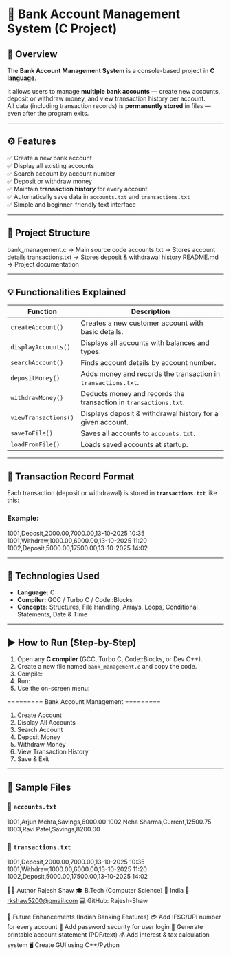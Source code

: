 # 🏦 Bank Account Management System (C Project)

## 📘 Overview
The **Bank Account Management System** is a console-based project in **C language**.

It allows users to manage **multiple bank accounts** — create new accounts, deposit or withdraw money, and view transaction history per account.  
All data (including transaction records) is **permanently stored** in files — even after the program exits.

---

## ⚙️ Features
✅ Create a new bank account  
✅ Display all existing accounts  
✅ Search account by account number  
✅ Deposit or withdraw money  
✅ Maintain **transaction history** for every account  
✅ Automatically save data in `accounts.txt` and `transactions.txt`  
✅ Simple and beginner-friendly text interface  

---

## 🧱 Project Structure
bank_management.c → Main source code
accounts.txt → Stores account details
transactions.txt → Stores deposit & withdrawal history
README.md → Project documentation


---

## 💡 Functionalities Explained

| Function | Description |
|-----------|--------------|
| `createAccount()` | Creates a new customer account with basic details. |
| `displayAccounts()` | Displays all accounts with balances and types. |
| `searchAccount()` | Finds account details by account number. |
| `depositMoney()` | Adds money and records the transaction in `transactions.txt`. |
| `withdrawMoney()` | Deducts money and records the transaction in `transactions.txt`. |
| `viewTransactions()` | Displays deposit & withdrawal history for a given account. |
| `saveToFile()` | Saves all accounts to `accounts.txt`. |
| `loadFromFile()` | Loads saved accounts at startup. |

---

## 🧾 Transaction Record Format
Each transaction (deposit or withdrawal) is stored in **`transactions.txt`** like this:


### Example:
1001,Deposit,2000.00,7000.00,13-10-2025 10:35
1001,Withdraw,1000.00,6000.00,13-10-2025 11:20
1002,Deposit,5000.00,17500.00,13-10-2025 14:02



---

## 🧰 Technologies Used
- **Language:** C  
- **Compiler:** GCC / Turbo C / Code::Blocks  
- **Concepts:** Structures, File Handling, Arrays, Loops, Conditional Statements, Date & Time  

---

## ▶️ How to Run (Step-by-Step)
1. Open any **C compiler** (GCC, Turbo C, Code::Blocks, or Dev C++).  
2. Create a new file named `bank_management.c` and copy the code.  
3. Compile:  
4. Run:  
5. Use the on-screen menu:

========= Bank Account Management =========
1. Create Account
2. Display All Accounts
3. Search Account
4. Deposit Money
5. Withdraw Money
6. View Transaction History
7. Save & Exit


---

## 📂 Sample Files

### 📁 `accounts.txt`
1001,Arjun Mehta,Savings,6000.00
1002,Neha Sharma,Current,12500.75
1003,Ravi Patel,Savings,8200.00


### 📁 `transactions.txt`
1001,Deposit,2000.00,7000.00,13-10-2025 10:35
1001,Withdraw,1000.00,6000.00,13-10-2025 11:20
1002,Deposit,5000.00,17500.00,13-10-2025 14:02




👨‍💻 Author
Rajesh Shaw
🎓 B.Tech (Computer Science)
📍 India
📧 rkshaw5200@gmail.com
💻 GitHub: Rajesh-Shaw


🏁 Future Enhancements (Indian Banking Features)
💳 Add IFSC/UPI number for every account
🔐 Add password security for user login
🧾 Generate printable account statement (PDF/text)
💰 Add interest & tax calculation system
🖥️ Create GUI using C++/Python